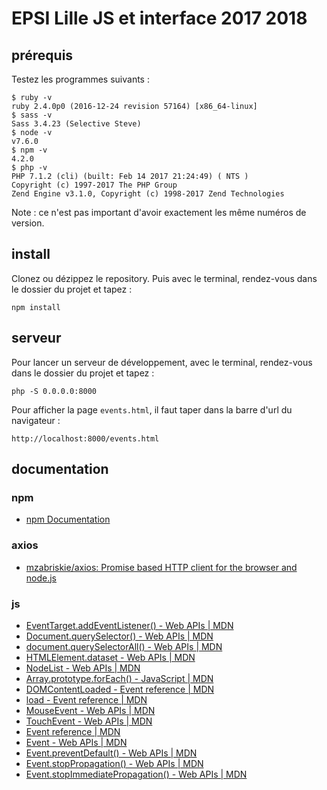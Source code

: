 # EPSI Lille JS et interface 2017 2018

## prérequis

Testez les programmes suivants :

```
$ ruby -v
ruby 2.4.0p0 (2016-12-24 revision 57164) [x86_64-linux]
$ sass -v
Sass 3.4.23 (Selective Steve)
$ node -v
v7.6.0
$ npm -v
4.2.0
$ php -v
PHP 7.1.2 (cli) (built: Feb 14 2017 21:24:49) ( NTS )
Copyright (c) 1997-2017 The PHP Group
Zend Engine v3.1.0, Copyright (c) 1998-2017 Zend Technologies
```

Note : ce n'est pas important d'avoir exactement les même numéros de version.

## install

Clonez ou dézippez le repository. Puis avec le terminal, rendez-vous dans le dossier du projet et tapez :

```
npm install
```

## serveur

Pour lancer un serveur de développement, avec le terminal, rendez-vous dans le dossier du projet et tapez :

```
php -S 0.0.0.0:8000
```

Pour afficher la page `events.html`, il faut taper dans la barre d'url du navigateur :

```
http://localhost:8000/events.html
```

## documentation

### npm

- [npm Documentation](https://docs.npmjs.com/getting-started/)

### axios

- [mzabriskie/axios: Promise based HTTP client for the browser and node.js](https://github.com/mzabriskie/axios)

### js

- [EventTarget.addEventListener() - Web APIs | MDN](https://developer.mozilla.org/en-US/docs/Web/API/EventTarget/addEventListener)
- [Document.querySelector() - Web APIs | MDN](https://developer.mozilla.org/en-US/docs/Web/API/Document/querySelector)
- [document.querySelectorAll() - Web APIs | MDN](https://developer.mozilla.org/en-US/docs/Web/API/Document/querySelectorAll)
- [HTMLElement.dataset - Web APIs | MDN](https://developer.mozilla.org/en-US/docs/Web/API/HTMLElement/dataset)
- [NodeList - Web APIs | MDN](https://developer.mozilla.org/en-US/docs/Web/API/NodeList)
- [Array.prototype.forEach() - JavaScript | MDN](https://developer.mozilla.org/en-US/docs/Web/JavaScript/Reference/Global_Objects/Array/forEach)
- [DOMContentLoaded - Event reference | MDN](https://developer.mozilla.org/en-US/docs/Web/Events/DOMContentLoaded)
- [load - Event reference | MDN](https://developer.mozilla.org/en-US/docs/Web/Events/load)
- [MouseEvent - Web APIs | MDN](https://developer.mozilla.org/en-US/docs/Web/API/MouseEvent)
- [TouchEvent - Web APIs | MDN](https://developer.mozilla.org/en-US/docs/Web/API/TouchEvent)
- [Event reference | MDN](https://developer.mozilla.org/en-US/docs/Web/Events)
- [Event - Web APIs | MDN](https://developer.mozilla.org/en-US/docs/Web/API/Event)
- [Event.preventDefault() - Web APIs | MDN](https://developer.mozilla.org/en-US/docs/Web/API/Event/preventDefault)
- [Event.stopPropagation() - Web APIs | MDN](https://developer.mozilla.org/en-US/docs/Web/API/Event/stopPropagation)
- [Event.stopImmediatePropagation() - Web APIs | MDN](https://developer.mozilla.org/en-US/docs/Web/API/Event/stopImmediatePropagation)

